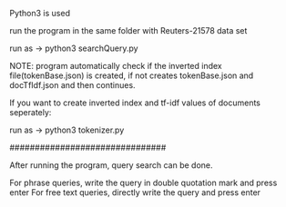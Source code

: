 Python3 is used

run the program in the same folder with Reuters-21578 data set

run as -> python3 searchQuery.py

NOTE: program automatically check if the inverted index file(tokenBase.json) is created, if not creates tokenBase.json and docTfIdf.json and then continues.

If you want to create inverted index and tf-idf values of documents seperately:

run as -> python3 tokenizer.py

###############################

After running the program, query search can be done.

For phrase queries, write the query in double quotation mark and press enter
For free text queries, directly write the query and press enter
